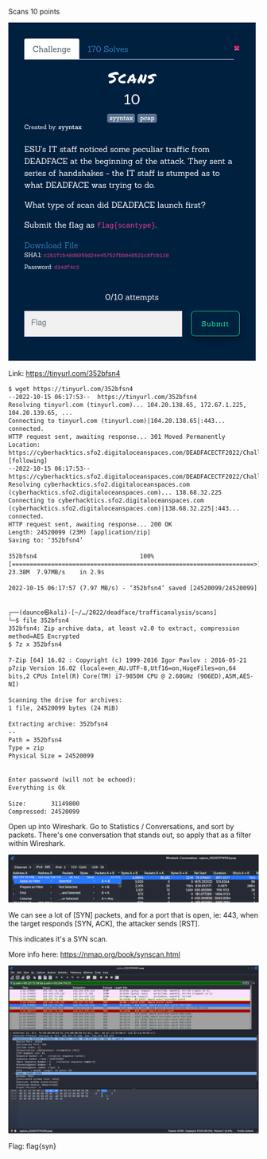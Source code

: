 Scans
10 points

![](scans-01.png)

Link: https://tinyurl.com/352bfsn4

```
$ wget https://tinyurl.com/352bfsn4                           
--2022-10-15 06:17:53--  https://tinyurl.com/352bfsn4
Resolving tinyurl.com (tinyurl.com)... 104.20.138.65, 172.67.1.225, 104.20.139.65, ...
Connecting to tinyurl.com (tinyurl.com)|104.20.138.65|:443... connected.
HTTP request sent, awaiting response... 301 Moved Permanently
Location: https://cyberhacktics.sfo2.digitaloceanspaces.com/DEADFACECTF2022/Challenges/pcap01/capture_20220727141254.zip [following]
--2022-10-15 06:17:53--  https://cyberhacktics.sfo2.digitaloceanspaces.com/DEADFACECTF2022/Challenges/pcap01/capture_20220727141254.zip
Resolving cyberhacktics.sfo2.digitaloceanspaces.com (cyberhacktics.sfo2.digitaloceanspaces.com)... 138.68.32.225
Connecting to cyberhacktics.sfo2.digitaloceanspaces.com (cyberhacktics.sfo2.digitaloceanspaces.com)|138.68.32.225|:443... connected.
HTTP request sent, awaiting response... 200 OK
Length: 24520099 (23M) [application/zip]
Saving to: ‘352bfsn4’

352bfsn4                             100%[====================================================================>]  23.38M  7.97MB/s    in 2.9s    

2022-10-15 06:17:57 (7.97 MB/s) - ‘352bfsn4’ saved [24520099/24520099]

                                                                                                                                                  
┌──(daunce㉿kali)-[~/…/2022/deadface/trafficanalysis/scans]
└─$ file 352bfsn4    
352bfsn4: Zip archive data, at least v2.0 to extract, compression method=AES Encrypted
$ 7z x 352bfsn4 

7-Zip [64] 16.02 : Copyright (c) 1999-2016 Igor Pavlov : 2016-05-21
p7zip Version 16.02 (locale=en_AU.UTF-8,Utf16=on,HugeFiles=on,64 bits,2 CPUs Intel(R) Core(TM) i7-9850H CPU @ 2.60GHz (906ED),ASM,AES-NI)

Scanning the drive for archives:
1 file, 24520099 bytes (24 MiB)

Extracting archive: 352bfsn4
--
Path = 352bfsn4
Type = zip
Physical Size = 24520099

    
Enter password (will not be echoed):
Everything is Ok                  

Size:       31149800
Compressed: 24520099
```


Open up into Wireshark. Go to Statistics / Conversations, and sort by packets. There's one conversation that stands out, so apply that as a filter within Wireshark.

![](scans-02.png)

We can see a lot of [SYN] packets, and for a port that is open, ie: 443, when the target responds [SYN, ACK], the attacker sends [RST].

This indicates it's a SYN scan.

More info here: https://nmap.org/book/synscan.html

![](scans-03.png)



Flag: flag{syn}







